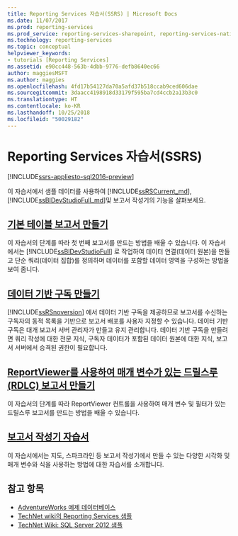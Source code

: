 ```yaml
---
title: Reporting Services 자습서(SSRS) | Microsoft Docs
ms.date: 11/07/2017
ms.prod: reporting-services
ms.prod_service: reporting-services-sharepoint, reporting-services-native
ms.technology: reporting-services
ms.topic: conceptual
helpviewer_keywords:
- tutorials [Reporting Services]
ms.assetid: e90cc448-563b-4dbb-9776-defb8640ec66
author: maggiesMSFT
ms.author: maggies
ms.openlocfilehash: 4fd17b54127da70a5afd37b518ccab9ced606dae
ms.sourcegitcommit: 3daacc4198918d33179f595ba7cd4ccb2a13b3c0
ms.translationtype: HT
ms.contentlocale: ko-KR
ms.lasthandoff: 10/25/2018
ms.locfileid: "50029182"
---
```

# <a name="reporting-services-tutorials-ssrs"></a>Reporting Services 자습서(SSRS)

[!INCLUDE[ssrs-appliesto-sql2016-preview](../includes/ssrs-appliesto-sql2016-preview.md)]

이 자습서에서 샘플 데이터를 사용하여 [!INCLUDE[ssRSCurrent_md](../includes/ssrscurrent-md.md)], [!INCLUDE[ssBIDevStudioFull_md](../includes/ssbidevstudiofull-md.md)]및 보고서 작성기의 기능을 살펴보세요.  
  
  
## <a name="create-a-basic-table-reportreporting-servicescreate-a-basic-table-report-ssrs-tutorialmd"></a>[기본 테이블 보고서 만들기](../reporting-services/create-a-basic-table-report-ssrs-tutorial.md)  
이 자습서의 단계를 따라 첫 번째 보고서를 만드는 방법을 배울 수 있습니다. 이 자습서에서는 [!INCLUDE[ssBIDevStudioFull](../includes/ssbidevstudiofull-md.md)] 로 작업하여 데이터 연결(데이터 원본)을 만들고 단순 쿼리(데이터 집합)를 정의하며 데이터를 포함할 데이터 영역을 구성하는 방법을 보여 줍니다.  
  
## <a name="create-a-data-driven-subscriptionreporting-servicescreate-a-data-driven-subscription-ssrs-tutorialmd"></a>[데이터 기반 구독 만들기](../reporting-services/create-a-data-driven-subscription-ssrs-tutorial.md)  
[!INCLUDE[ssRSnoversion](../includes/ssrsnoversion-md.md)] 에서 데이터 기반 구독을 제공하므로 보고서를 수신하는 구독자의 동적 목록을 기반으로 보고서 배포를 사용자 지정할 수 있습니다. 데이터 기반 구독은 대개 보고서 서버 관리자가 만들고 유지 관리합니다. 데이터 기반 구독을 만들려면 쿼리 작성에 대한 전문 지식, 구독자 데이터가 포함된 데이터 원본에 대한 지식, 보고서 서버에서 승격된 권한이 필요합니다.  
   
## <a name="create-a-drillthrough-40rdlc41-report-with-parameters-using-reportviewerreporting-servicescreate-drillthrough-rdlc-report-with-parameters-reportviewermd"></a>[ReportViewer를 사용하여 매개 변수가 있는 드릴스루&#40;RDLC&#41; 보고서 만들기](../reporting-services/create-drillthrough-rdlc-report-with-parameters-reportviewer.md)  
이 자습서의 단계를 따라 ReportViewer 컨트롤을 사용하여 매개 변수 및 필터가 있는 드릴스루 보고서를 만드는 방법을 배울 수 있습니다.  
  
## <a name="report-builder-tutorialsreporting-servicesreport-builder-tutorialsmd"></a>[보고서 작성기 자습서](../reporting-services/report-builder-tutorials.md)  
이 자습서에서는 지도, 스파크라인 등 보고서 작성기에서 만들 수 있는 다양한 시각화 및 매개 변수와 식을 사용하는 방법에 대한 자습서를 소개합니다.   
  
  
## <a name="see-also"></a>참고 항목  
* [AdventureWorks 예제 데이터베이스](https://github.com/Microsoft/sql-server-samples/releases)  
* [TechNet wiki의 Reporting Services 샘플](https://go.microsoft.com/fwlink/?LinkId=198283)  
* [TechNet Wiki: SQL Server 2012 샘플](https://go.microsoft.com/fwlink/?linkID=220734)  
 
  
  
  

